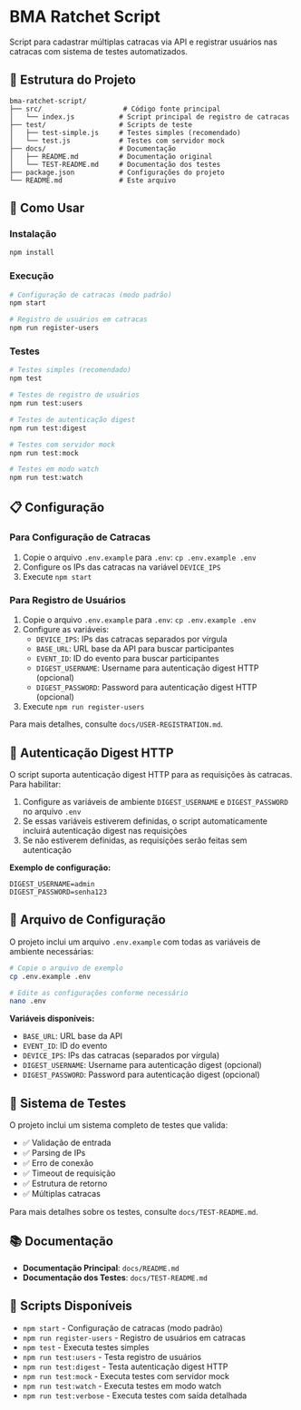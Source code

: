 # BMA Ratchet Script

Script para cadastrar múltiplas catracas via API e registrar usuários nas catracas com sistema de testes automatizados.

## 📁 Estrutura do Projeto

```
bma-ratchet-script/
├── src/                    # Código fonte principal
│   └── index.js           # Script principal de registro de catracas
├── test/                  # Scripts de teste
│   ├── test-simple.js     # Testes simples (recomendado)
│   └── test.js            # Testes com servidor mock
├── docs/                  # Documentação
│   ├── README.md          # Documentação original
│   └── TEST-README.md     # Documentação dos testes
├── package.json           # Configurações do projeto
└── README.md              # Este arquivo
```

## 🚀 Como Usar

### Instalação
```bash
npm install
```

### Execução
```bash
# Configuração de catracas (modo padrão)
npm start

# Registro de usuários em catracas
npm run register-users
```

### Testes
```bash
# Testes simples (recomendado)
npm test

# Testes de registro de usuários
npm run test:users

# Testes de autenticação digest
npm run test:digest

# Testes com servidor mock
npm run test:mock

# Testes em modo watch
npm run test:watch
```

## 📋 Configuração

### Para Configuração de Catracas
1. Copie o arquivo `.env.example` para `.env`: `cp .env.example .env`
2. Configure os IPs das catracas na variável `DEVICE_IPS`
3. Execute `npm start`

### Para Registro de Usuários
1. Copie o arquivo `.env.example` para `.env`: `cp .env.example .env`
2. Configure as variáveis:
   - `DEVICE_IPS`: IPs das catracas separados por vírgula
   - `BASE_URL`: URL base da API para buscar participantes
   - `EVENT_ID`: ID do evento para buscar participantes
   - `DIGEST_USERNAME`: Username para autenticação digest HTTP (opcional)
   - `DIGEST_PASSWORD`: Password para autenticação digest HTTP (opcional)
3. Execute `npm run register-users`

Para mais detalhes, consulte `docs/USER-REGISTRATION.md`.

## 🔐 Autenticação Digest HTTP

O script suporta autenticação digest HTTP para as requisições às catracas. Para habilitar:

1. Configure as variáveis de ambiente `DIGEST_USERNAME` e `DIGEST_PASSWORD` no arquivo `.env`
2. Se essas variáveis estiverem definidas, o script automaticamente incluirá autenticação digest nas requisições
3. Se não estiverem definidas, as requisições serão feitas sem autenticação

**Exemplo de configuração:**
```env
DIGEST_USERNAME=admin
DIGEST_PASSWORD=senha123
```

## 📄 Arquivo de Configuração

O projeto inclui um arquivo `.env.example` com todas as variáveis de ambiente necessárias:

```bash
# Copie o arquivo de exemplo
cp .env.example .env

# Edite as configurações conforme necessário
nano .env
```

**Variáveis disponíveis:**
- `BASE_URL`: URL base da API
- `EVENT_ID`: ID do evento
- `DEVICE_IPS`: IPs das catracas (separados por vírgula)
- `DIGEST_USERNAME`: Username para autenticação digest (opcional)
- `DIGEST_PASSWORD`: Password para autenticação digest (opcional)

## 🧪 Sistema de Testes

O projeto inclui um sistema completo de testes que valida:
- ✅ Validação de entrada
- ✅ Parsing de IPs
- ✅ Erro de conexão
- ✅ Timeout de requisição
- ✅ Estrutura de retorno
- ✅ Múltiplas catracas

Para mais detalhes sobre os testes, consulte `docs/TEST-README.md`.

## 📚 Documentação

- **Documentação Principal**: `docs/README.md`
- **Documentação dos Testes**: `docs/TEST-README.md`

## 🔧 Scripts Disponíveis

- `npm start` - Configuração de catracas (modo padrão)
- `npm run register-users` - Registro de usuários em catracas
- `npm test` - Executa testes simples
- `npm run test:users` - Testa registro de usuários
- `npm run test:digest` - Testa autenticação digest HTTP
- `npm run test:mock` - Executa testes com servidor mock
- `npm run test:watch` - Executa testes em modo watch
- `npm run test:verbose` - Executa testes com saída detalhada
